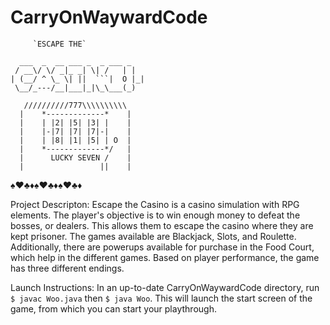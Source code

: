 # CarryOnWaywardCode

         `ESCAPE THE`


`  ___  _  __ ___ _  _ ___ _`    
` / __\/ \/ _|_ _| \| /   | |`   
`| (__/ ^ \_ \| ||  ```|  O |_|`    
` \__/_---/__|___|_|\_\___(_)`    

```    _____________________    
   //////////777\\\\\\\\\\    
  |    *-------------*    |    
  |    | |2| |5| |3| |    |    
  |    |-|7| |7| |7|-|    |    
  |    | |8| |1| |5| | O  |    
  |    *-------------*/   |    
  |      LUCKY SEVEN /    |    
  |                 ||    |
```

:spades::hearts::clubs::diamonds::spades::hearts::clubs::diamonds::spades::hearts::clubs::diamonds:


Project Descripton:
Escape the Casino is a casino simulation with RPG elements. The player's objective is to win enough money to defeat the bosses, or dealers. This allows them to escape the casino where they are kept prisoner. The games available are Blackjack, Slots, and Roulette. Additionally, there are powerups available for purchase in the Food Court, which help in the different games. Based on player performance, the game has three different endings.

Launch Instructions:
In an up-to-date CarryOnWaywardCode directory, run `$ javac Woo.java` then `$ java Woo`. This will launch the start screen of the game, from which you can start your playthrough.
